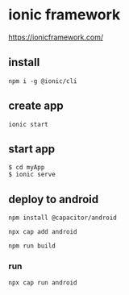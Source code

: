 # ionic framework #

<https://ionicframework.com/>

## install ##

``` shell
npm i -g @ionic/cli
```

## create app ##

``` shell
ionic start
```

## start app ##

``` shell
$ cd myApp
$ ionic serve
```

## deploy to android ##

``` shell
npm install @capacitor/android

npx cap add android

npm run build
```


### run ###


``` shell
npx cap run android
```
